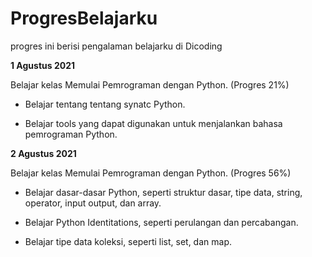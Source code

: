 # ProgresBelajarku
progres ini berisi pengalaman belajarku di Dicoding

**1 Agustus 2021**

Belajar kelas Memulai Pemrograman dengan Python. (Progres 21%)

  * Belajar tentang tentang synatc Python.

  * Belajar tools yang dapat digunakan untuk menjalankan bahasa pemrograman Python.
    

**2 Agustus 2021**

Belajar kelas Memulai Pemrograman dengan Python. (Progres 56%)

  * Belajar dasar-dasar Python, seperti struktur dasar, tipe data, string, operator, input output, dan array.

  * Belajar Python Identitations, seperti perulangan dan percabangan.

  * Belajar tipe data koleksi, seperti list, set, dan map.
